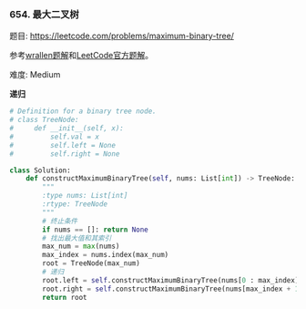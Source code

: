 ### 654. 最大二叉树
题目:
<https://leetcode.com/problems/maximum-binary-tree/>


参考[wrallen题解](https://leetcode-cn.com/problems/maximum-binary-tree/solution/zui-da-er-cha-shu-pythonjie-ti-si-lu-by-wrallen/)和[LeetCode官方题解](https://leetcode-cn.com/problems/maximum-binary-tree/solution/zui-da-er-cha-shu-by-leetcode/)。

难度:   Medium


**递归**

```python
# Definition for a binary tree node.
# class TreeNode:
#     def __init__(self, x):
#         self.val = x
#         self.left = None
#         self.right = None

class Solution:
    def constructMaximumBinaryTree(self, nums: List[int]) -> TreeNode:
        """
        :type nums: List[int]
        :rtype: TreeNode
        """
        # 终止条件
        if nums == []: return None
        # 找出最大值和其索引
        max_num = max(nums)
        max_index = nums.index(max_num)
        root = TreeNode(max_num) 
        # 递归
        root.left = self.constructMaximumBinaryTree(nums[0 : max_index])
        root.right = self.constructMaximumBinaryTree(nums[max_index + 1 :])
        return root
```